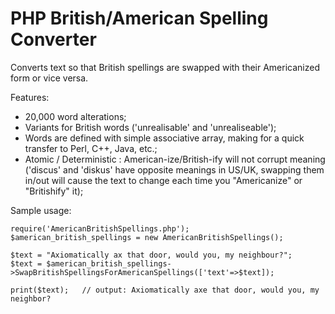 # PHP British/American Spelling Converter

Converts text so that British spellings are swapped with their Americanized form or vice versa.

Features:

* 20,000 word alterations;
* Variants for British words ('unrealisable' and 'unrealiseable');
* Words are defined with simple associative array, making for a quick transfer to Perl, C++, Java, etc.;
* Atomic / Deterministic : American-ize/British-ify will not corrupt meaning ('discus' and 'diskus' have opposite meanings in US/UK, swapping them in/out will cause the text to change each time you "Americanize" or "Britishify" it);

Sample usage:

    require('AmericanBritishSpellings.php');
    $american_british_spellings = new AmericanBritishSpellings();
  
    $text = "Axiomatically ax that door, would you, my neighbour?";
    $text = $american_british_spellings->SwapBritishSpellingsForAmericanSpellings(['text'=>$text]);
    
    print($text);   // output: Axiomatically axe that door, would you, my neighbor?
